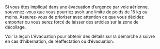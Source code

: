 [Title]: # (Les limitations)
[Order]: # (7)

Si vous êtes impliqué dans une évacuation d’urgence par voie aérienne, souvenez-vous que vous pourriez avoir une limite de poids de 15 kg ou moins. Assurez-vous de prioriser avec attention ce que vous décidez emporter ou vous serez forcé de laisser des articles sur la zone de décollage.

Voir la leçon L’évacuation pour obtenir des détails sur la démarche à suivre en cas d’hibernation, de réaffectation ou d’évacuation.
